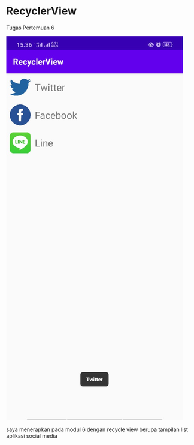 # RecyclerView
Tugas Pertemuan 6


![alt text](https://github.com/Ahnfrmdhn/RecyclerView/blob/master/Screenshot.jpeg)

saya menerapkan pada modul 6 dengan recycle view berupa tampilan list aplikasi social media
